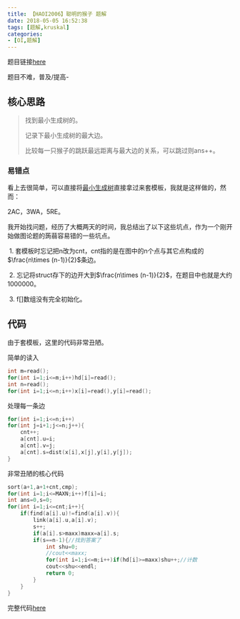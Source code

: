 ```yaml
---
title: 【HAOI2006】聪明的猴子 题解
date: 2018-05-05 16:52:38
tags: [题解,kruskal]
categories:
- [OI,题解]   
---
```


题目链接[here](https://www.lydsy.com/JudgeOnline/problem.php?id=2429)

题目不难，普及/提高-

<!--more-->

## 核心思路

> 找到最小生成树的。
> 
> 记录下最小生成树的最大边。
> 
> 比较每一只猴子的跳跃最远距离与最大边的关系，可以跳过则ans++。

### 易错点

看上去很简单，可以直接将[最小生成树](https://douglas-zhou.cn/2018/04/28/%E6%9C%80%E5%B0%8F%E7%94%9F%E6%88%90%E6%A0%91/)直接拿过来套模板，我就是这样做的，然而：

2AC，3WA，5RE。

我开始找问题，经历了大概两天的时间，我总结出了以下这些坑点，作为一个刚开始做图论题的蒟蒻容易错的一些坑点。

​	1. 套模板时忘记把n改为cnt，cnt指的是在图中的n个点与其它点构成的$\frac{n\times (n-1)}{2}$条边。

​	2. 忘记将struct存下的边开大到$\frac{n\times (n-1)}{2}$，在题目中也就是大约1000000。

​	3. f[]数组没有完全初始化。

## 代码

由于套模板，这里的代码非常丑陋。

简单的读入

```cpp
int m=read();
for(int i=1;i<=m;i++)hd[i]=read();
int n=read();
for(int i=1;i<=n;i++)x[i]=read(),y[i]=read();
```

处理每一条边

```cpp
for(int i=1;i<=n;i++)
for(int j=i+1;j<=n;j++){
	cnt++;
	a[cnt].u=i;
	a[cnt].v=j;
	a[cnt].s=dist(x[i],x[j],y[i],y[j]);
}
```

非常丑陋的核心代码

```cpp
sort(a+1,a+1+cnt,cmp);
for(int i=1;i<=MAXN;i++)f[i]=i;
int ans=0,s=0;
for(int i=1;i<=cnt;i++){
	if(find(a[i].u)!=find(a[i].v)){
		link(a[i].u,a[i].v);
		s++;
		if(a[i].s>maxx)maxx=a[i].s;
		if(s==n-1){//找到答案了
			int shu=0;
			//cout<<maxx;
			for(int i=1;i<=m;i++)if(hd[i]>=maxx)shu++;//计数
			cout<<shu<<endl;                
			return 0;
		}
	}
}
```

完整代码[here](https://douglas-zhou.cn/code/%E8%81%AA%E6%98%8E%E7%9A%84%E7%8C%B4%E5%AD%902)